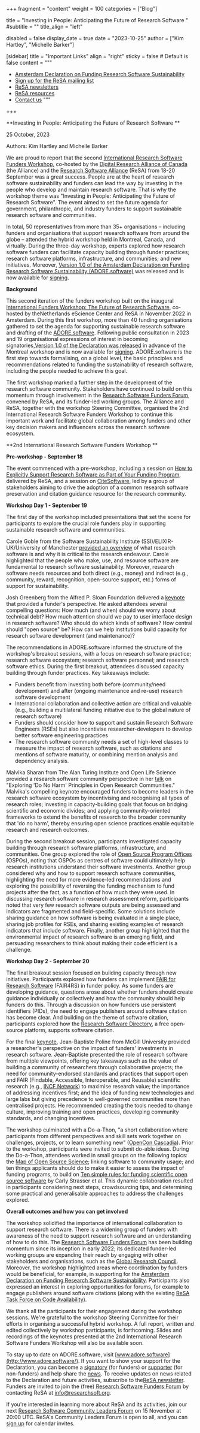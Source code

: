 +++
fragment = "content"
weight = 100
categories = ["Blog"]

title = "Investing in People: Anticipating the Future of Research Software "
#subtitle = ""
title_align = "left"

disabled = false
display_date = true
date = "2023-10-25"
author = ["Kim Hartley", "Michelle Barker"]

[sidebar]
  title = "Important Links"
  align = "right"
  sticky = false # Default is false
  content = """
  * [Amsterdam Declaration on Funding Research Software Sustainability](https://adore.software/)
  * [Sign up for the ReSA mailing list](https://landing.mailerlite.com/webforms/landing/i5e1h2)
  * [ReSA newsletters](/news)
  * [ReSA resources](/resa-resources)
  * [Contact us](/contact)
  """

+++

**Investing in People: Anticipating the Future of Research Software **

25 October, 2023

Authors: Kim Hartley and Michelle Barker

We are proud to report that the second [International Research Software Funders Workshop](https://adore.software/international-research-software-funders-workshop/), co-hosted by the [Digital Research Alliance of Canada](https://alliancecan.ca/en) (the Alliance) and the [Research Software Alliance](https://www.researchsoft.org/) (ReSA) from 18-20 September was a great success. People are at the heart of research software sustainability and funders can lead the way by investing in the people who develop and maintain research software. That is why the workshop theme was "Investing in People: Anticipating the Future of Research Software". The event aimed to set the future agenda for government, philanthropic, and industry funders to support sustainable research software and communities.

In total, 50 representatives from more than 35+ organisations – including funders and organisations that support research software from around the globe – attended the hybrid workshop held in Montreal, Canada, and virtually. During the three-day workshop, experts explored how research software funders can facilitate capacity building through funder practices; research software platforms, infrastructure, and communities; and new initiatives. Moreover, [Version 1.0 of the Amsterdam Declaration on Funding Research Software Sustainability (ADORE.software)](https://adore.software/2023/09/adore-software-is-ready-for-signing/) was released and is now available for [signing](https://adore.software/get-involved/).

**Background**

This second iteration of the funders workshop built on the inaugural [International Funders Workshop: The Future of Research Software](https://future-of-research-software.org/), co-hosted by theNetherlands eScience Center and ReSA in November 2022 in Amsterdam. During this first workshop, more than 40 funding organisations gathered to set the agenda for supporting sustainable research software and drafting of the [ADORE.software](https://adore.software/declaration/). Following public consultation in 2023 and 19 organisational expressions of interest in becoming signatories,[Version 1.0 of the Declaration was released](https://adore.software/2023/09/adore-software-is-ready-for-signing/) in advance of the Montreal workshop and is now available for [signing](https://adore.software/get-involved/). ADORE.software is the first step towards formalising, on a global level, the basic principles and recommendations related to funding the sustainability of research software, including the people needed to achieve this goal.

The first workshop marked a further step in the development of the research software community. Stakeholders have continued to build on this momentum through involvement in the [Research Software Funders Forum](https://www.researchsoft.org/funders-forum/), convened by ReSA, and its funder-led working groups. The Alliance and ReSA, together with the workshop Steering Committee, organised the 2nd International Research Software Funders Workshop to continue this important work and facilitate global collaboration among funders and other key decision makers and influencers across the research software ecosystem.

**2nd International Research Software Funders Workshop **

**Pre-workshop - September 18**

The event commenced with a pre-workshop, including a session on [How to Explicitly Support Research Software as Part of Your Funding Program](https://docs.google.com/document/d/1VlE7o3B-N6_ZJ-x-Bd7Ipm5nAA6a0koqhaNJwmNsUoY/edit), delivered by ReSA, and a session on [CiteSoftware](https://docs.google.com/document/d/1VImLWHl8wLnkJIacyQEjZL_CKv0xSoVNv2czpQu_y_E/edit), led by a group of stakeholders aiming to drive the adoption of a common research software preservation and citation guidance resource for the research community.

**Workshop Day 1 - September 19**

The first day of the workshop included presentations that set the scene for participants to explore the crucial role funders play in supporting sustainable research software and communities.

Carole Goble from the Software Sustainability Institute (SSI)/ELIXIR-UK/University of Manchester [provided an overview](https://docs.google.com/presentation/d/1dJrhjm7SAcLA96adZsBT-mFiJiwL3Fby/edit?usp=share_link&ouid=116347134185833638908&rtpof=true&sd=true) of what research software is and why it is critical to the research endeavour. Carole highlighted that the people who make, use, and resource software are fundamental to research software sustainability. Moreover, research software needs resources and both direct (e.g., money) and indirect (e.g., community, reward, recognition, open-source support, etc.) forms of support for sustainability.

Josh Greenberg from the Alfred P. Sloan Foundation delivered a [keynote](https://drive.google.com/file/d/1MPQ3LgO1jZdJIaF74oSz71XGye2ZjG64/view?usp=share_link) that provided a funder's perspective. He asked attendees several compelling questions: How much (and when) should we worry about technical debt? How much attention should we pay to user interface design in research software? Who should do which kinds of software? How central should "open source" be? How can we help institutions build capacity for research software development (and maintenance)?

The recommendations in ADORE.software informed the structure of the workshop's breakout sessions, with a focus on research software practice; research software ecosystem; research software personnel; and research software ethics. During the first breakout, attendees discussed capacity building through funder practices. Key takeaways include:

- Funders benefit from investing both before (community/need development) and after (ongoing maintenance and re-use) research software development
- International collaboration and collective action are critical and valuable (e.g., building a multilateral funding initiative due to the global nature of research software)
- Funders should consider how to support and sustain Research Software Engineers (RSEs) but also incentivise researcher-developers to develop better software engineering practices
- The research software community needs a set of high-level classes to measure the impact of research software, such as citations and mentions of software maturity, or combining mention analysis and dependency analysis.

Malvika Sharan from The Alan Turing Institute and Open Life Science provided a research software community perspective in her [talk](https://docs.google.com/presentation/d/1SZXzpa4MoNE8KrB-RnJsv9EW4b8xYWvDFPsoeLPndVo/edit?usp=sharing) on "Exploring 'Do No Harm' Principles in Open Research Communities." Malvika's compelling keynote encouraged funders to become leaders in the research software ecosystem by incentivising and recognising all types of research roles; investing in capacity-building goals that focus on bridging scientific and economic divides; and applying community-oriented frameworks to extend the benefits of research to the broader community that 'do no harm', thereby ensuring open science practices enable equitable research and research outcomes.

During the second breakout session, participants investigated capacity building through research software platforms, infrastructure, and communities. One group explored the role of [Open Source Program Offices](https://www.researchsoft.org/blog/2023-06/) (OSPOs), noting that OSPOs as centres of software could ultimately help research institutions understand their software investments. Another group considered why and how to support research software communities, highlighting the need for more evidence-led recommendations and exploring the possibility of reversing the funding mechanism to fund projects after the fact, as a function of how much they were used. In discussing research software in research assessment reform, participants noted that very few research software outputs are being assessed and indicators are fragmented and field-specific. Some solutions include sharing guidance on how software is being evaluated in a single place, sharing job profiles for RSEs, and sharing existing examples of research indicators that include software. Finally, another group highlighted that the environmental impact of research software is an emerging field, and persuading researchers to think about making their code efficient is a challenge.

**Workshop Day 2 - September 20**

The final breakout session focused on building capacity through new initiatives. Participants explored how funders can implement [FAIR for Research Software](https://www.nature.com/articles/s41597-022-01710-x) (FAIR4RS) in funder policy. As some funders are developing guidance, questions arose about whether funders should create guidance individually or collectively and how the community should help funders do this. Through a discussion on how funders use persistent identifiers (PIDs), the need to engage publishers around software citation has become clear. And building on the theme of software citation, participants explored how the [Research Software Directory](https://research-software-directory.org/), a free open-source platform, supports software citation.

For the final [keynote](https://drive.google.com/file/d/18bThpG0sVo4zGyP1wUe5jbOScN1zdgKJ/view?usp=sharing), Jean-Baptiste Poline from McGill University provided a researcher's perspective on the impact of funders' investments in research software. Jean-Baptiste presented the role of research software from multiple viewpoints, offering key takeaways such as the value of building a community of researchers through collaborative projects; the need for community-endorsed standards and practices that support open and FAIR (Findable, Accessible, Interoperable, and Reusable) scientific research (e.g., [INCF Network](https://www.incf.org/)) to maximise research value; the importance of addressing incentives first; and the idea of funding new technologies and large labs but giving precedence to well-governed communities more than centralised projects. He recommended creating the tools needed to change culture, improving training and open practices, developing community standards, and changing incentives.

The workshop culminated with a Do-a-Thon, "a short collaboration where participants from different perspectives and skill sets work together on challenges, projects, or to learn something new" ([OpenCon Cascadia](https://opencon-cascadia.github.io/doathon/)). Prior to the workshop, participants were invited to submit do-able ideas. During the Do-a-Thon, attendees worked in small groups on the following topics: the [Map of Open Source Science](https://kumu.io/jstarr/ossci-moss); linking software to community usage; and ten things applicants should do to make it easier to assess the impact of funding programs, to build on [Ten simple rules for funding scientific open source software](https://www.ncbi.nlm.nih.gov/pmc/articles/PMC9671312/) by Carly Strasser et al. This dynamic collaboration resulted in participants considering next steps, crowdsourcing tips, and determining some practical and generalisable approaches to address the challenges explored.

**Overall outcomes and how you can get involved**

The workshop solidified the importance of international collaboration to support research software. There is a widening group of funders with awareness of the need to support research software and an understanding of how to do this. The [Research Software Funders Forum](https://www.researchsoft.org/funders-forum/) has been building momentum since its inception in early 2022; its dedicated funder-led working groups are expanding their reach by engaging with other stakeholders and organisations, such as the [Global Research Council](https://globalresearchcouncil.org/). Moreover, the workshop highlighted areas where coordination by funders would be beneficial, for example, in supporting for the [Amsterdam Declaration on Funding Research Software Sustainability](https://adore.software/declaration/). Participants also expressed an interest in exploring opportunities for forums, for example to engage publishers around software citations (along with the existing [ReSA Task Force on Code Availability](https://www.researchsoft.org/taskforces/)).

We thank all the participants for their engagement during the workshop sessions. We're grateful to the workshop Steering Committee for their efforts in organising a successful hybrid workshop. A full report, written and edited collectively by workshop participants, is forthcoming. Slides and recordings of the keynotes presented at the 2nd International Research Software Funders Workshop will also be available soon.

To stay up to date on ADORE.software, visit [www.adore.software](http://www.adore.software/). If you want to show your support for the Declaration, you can become a [signatory](https://adore.software/sign/) (for funders) or [supporter](https://adore.software/support/) (for non-funders) and help share the [news](https://adore.software/2023/09/adore-software-is-ready-for-signing/). To receive updates on news related to the Declaration and future activities, subscribe to the[ReSA newsletter](https://landing.mailerlite.com/webforms/landing/i5e1h2). Funders are invited to join the (free) [Research Software Funders Forum](https://www.researchsoft.org/funders-forum/) by contacting ReSA at [info@researchsoft.org](mailto:info@researchsoft.org).

If you're interested in learning more about ReSA and its activities, join our next [Research Software Community Leaders Forum](https://www.researchsoft.org/events/2022-06/) on 15 November at 20:00 UTC. ReSA's Community Leaders Forum is open to all, and you can [sign up](https://landing.mailerlite.com/webforms/landing/o1n4v3) for calendar invites.
